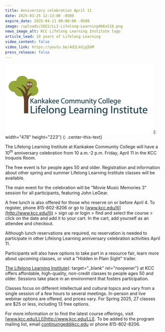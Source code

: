 ```yaml
---
title: Anniversary celebration April 11
date: 2025-03-25 12:13:00 -0500
expire_date: 2025-04-11 00:00:00 -0500
image: /uploads/2022/LLI-Lifelong-Learning466x516.png
news_image_alt: KCC Lifelong Learning Institute logo
article_lead: 10 years of Lifelong Learning
video_content: false
video_link: https://youtu.be/4d2LkGjg5bM
press_release: false
---
```

![Lifelong Learning Institute logo](/uploads/2022/lli-lifelong-learning478x223.png "Lifelong Learning Institute logo"){: width="478" height="223"}
{: .center-this-text}

The Lifelong Learning Institute at Kankakee Community College will have a 10<sup>th</sup> anniversary celebration from 10 a.m.-2 p.m. Friday, April 11 in the KCC Iroquois Room.

The free event is for people ages 50 and older. Registration and information about other spring and summer Lifelong Learning Institute classes will be available.

The main event for the celebration will be "Movie Music Memories 3" session for all participants, featuring John LeGear.

A free lunch is also offered for those who reserve on or before April 4. To register, phone 815-802-8206 or go to [www.kcc.edu/lli](http://www.kcc.edu/lli) &gt; sign up or login &gt; find and select the course &gt; click on the date and add it to your cart. In the cart, add yourself as an attendee and checkout.

Although lunch reservations are required, no reservation is needed to participate in other Lifelong Learning anniversary celebration activities April 11.

Participants will also have options to take part in a resource fair, learn more about upcoming classes, or visit a "Hidden in Plain Sight" trailer.

[The Lifelong Learning Institute](https://continuinged.kcc.edu/){: target="_blank" rel="noopener"} at KCC offers affordable, high-quality, non-credit classes to people ages 50 and older. Sessions take place in an environment that fosters participation.

Classes focus on different intellectual and cultural topics and vary from a single session of a few hours to several meetings. In-person and live webinar options are offered, and prices vary. For Spring 2025, 27 classes are $25 or less, including 13 free options.

For more information or to find the latest course offerings, visit [www.kcc.edu/LLI](http://www.kcc.edu/LLI). To be added to the program mailing list, email [continuinged@kcc.edu](mailto:continuinged@kcc.edu) or phone 815-802-8206.